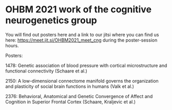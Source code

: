 # OHBM 2021 work of the cognitive neurogenetics group

You will find out posters here and a link to our jitsi where you can find us here: https://meet.jit.si/OHBM2021_meet_cng during the poster-session hours.

Posters:

1478: Genetic association of blood pressure with cortical microstructure and functional connectivity (Schaare et al.)

2150: A low-dimensional connectome manifold governs the organization and plasticity of social brain functions in humans (Valk et al.)

2376: Behavioral, Anatomical and Genetic Convergence of Affect and Cognition in Superior Frontal Cortex (Schaare, Kraljevic et al.)
